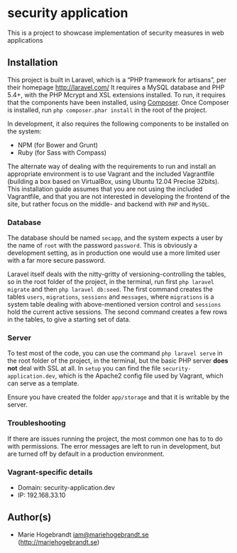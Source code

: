 security application
=============

This is a project to showcase implementation of security measures in web applications

## Installation
This project is built in Laravel, which is a “PHP framework for artisans”, per their homepage http://laravel.com/ It requires a MySQL database and PHP 5.4+, with the PHP Mcrypt and XSL extensions installed. To run, it requires that the components have been installed, using [Composer](https://getcomposer.org/). Once Composer is installed, run `php composer.phar install` in the root of the project.

In development, it also requires the following components to be installed on the system:
* NPM (for Bower and Grunt)
* Ruby (for Sass with Compass)

The alternate way of dealing with the requirements to run and install an appropriate environment is to use Vagrant and the included Vagrantfile (building a box based on VirtualBox, using Ubuntu 12.04 Precise 32bits). This installation guide assumes that you are not using the included Vagrantfile, and that you are not interested in developing the frontend of the site, but rather focus on the middle- and backend with `PHP` and `MySQL`.

### Database
The database should be named `secapp`, and the system expects a user by the name of `root` with the password `password`. This is obviously a development setting, as in production one would use a more limited user with a far more secure password.

Laravel itself deals with the nitty-gritty of versioning-controlling the tables, so in the root folder of the project, in the terminal, run first `php laravel migrate` and then `php laravel db:seed`. The first command creates the tables `users`, `migrations`, `sessions` and `messages`, where `migrations` is a system table dealing with above-mentioned version control and `sessions` hold the current active sessions. The second command creates a few rows in the tables, to give a starting set of data.

### Server
To test most of the code, you can use the command `php laravel serve` in the root folder of the project, in the terminal, but the basic PHP server **does not** deal with SSL at all. In `setup` you can find the file `security-application.dev`, which is the Apache2 config file used by Vagrant, which can serve as a template.

Ensure you have created the folder `app/storage` and that it is writable by the server.

### Troubleshooting
If there are issues running the project, the most common one has to to do with permissions. The error messages are left to run in development, but are turned off by default in a production environment.

### Vagrant-specific details
* Domain: security-application.dev
* IP: 192.168.33.10

## Author(s)
* Marie Hogebrandt <iam@mariehogebrandt.se> (http://mariehogebrandt.se)
